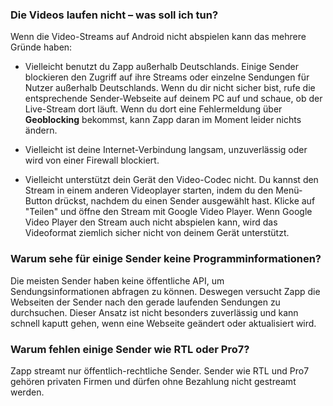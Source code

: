 ### Die Videos laufen nicht – was soll ich tun?

Wenn die Video-Streams auf Android nicht abspielen kann das mehrere Gründe haben:

- Vielleicht benutzt du Zapp außerhalb Deutschlands. Einige Sender blockieren
den Zugriff auf ihre Streams oder einzelne Sendungen für Nutzer außerhalb
Deutschlands. Wenn du dir nicht sicher bist, rufe die entsprechende Sender-Webseite
auf deinem PC auf und schaue, ob der Live-Stream dort läuft. Wenn du dort eine
Fehlermeldung über **Geoblocking** bekommst, kann Zapp daran im Moment leider nichts
ändern.

- Vielleicht ist deine Internet-Verbindung langsam, unzuverlässig oder wird von
einer Firewall blockiert.

- Vielleicht unterstützt dein Gerät den Video-Codec nicht. Du kannst den Stream in
einem anderen Videoplayer starten, indem du den Menü-Button drückst, nachdem du einen
Sender ausgewählt hast. Klicke auf "Teilen" und öffne den Stream mit Google Video Player.
Wenn Google Video Player den Stream auch nicht abspielen kann, wird das Videoformat
ziemlich sicher nicht von deinem Gerät unterstützt.


### Warum sehe für einige Sender keine Programminformationen?

Die meisten Sender haben keine öffentliche API, um Sendungsinformationen abfragen zu
können. Deswegen versucht Zapp die Webseiten der Sender nach den gerade laufenden
Sendungen zu durchsuchen. Dieser Ansatz ist nicht besonders zuverlässig und kann schnell
kaputt gehen, wenn eine Webseite geändert oder aktualisiert wird.


### Warum fehlen einige Sender wie RTL oder Pro7?

Zapp streamt nur öffentlich-rechtliche Sender. Sender wie RTL und Pro7 gehören privaten
Firmen und dürfen ohne Bezahlung nicht gestreamt werden.
